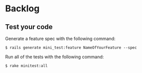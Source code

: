 # Backlog

## Test your code

Generate a feature spec with the following command:

    $ rails generate mini_test:feature NameOfYourFeature --spec

Run all of the tests with the following command:

    $ rake minitest:all

